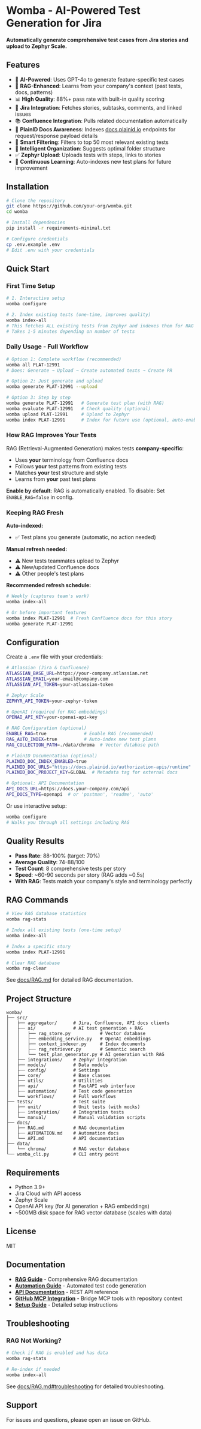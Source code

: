 # Womba - AI-Powered Test Generation for Jira

**Automatically generate comprehensive test cases from Jira stories and upload to Zephyr Scale.**

## Features

- 🤖 **AI-Powered**: Uses GPT-4o to generate feature-specific test cases
- 🧠 **RAG-Enhanced**: Learns from your company's context (past tests, docs, patterns)
- 📊 **High Quality**: 88%+ pass rate with built-in quality scoring
- 🔗 **Jira Integration**: Fetches stories, subtasks, comments, and linked issues
- 📚 **Confluence Integration**: Pulls related documentation automatically
- 📘 **PlainID Docs Awareness**: Indexes [docs.plainid.io](https://docs.plainid.io/) endpoints for request/response payload details
- 🎯 **Smart Filtering**: Filters to top 50 most relevant existing tests
- 📁 **Intelligent Organization**: Suggests optimal folder structure
- ✅ **Zephyr Upload**: Uploads tests with steps, links to stories
- 🔄 **Continuous Learning**: Auto-indexes new test plans for future improvement

## Installation

```bash
# Clone the repository
git clone https://github.com/your-org/womba.git
cd womba

# Install dependencies
pip install -r requirements-minimal.txt

# Configure credentials
cp .env.example .env
# Edit .env with your credentials
```

## Quick Start

### First Time Setup

```bash
# 1. Interactive setup
womba configure

# 2. Index existing tests (one-time, improves quality)
womba index-all
# This fetches ALL existing tests from Zephyr and indexes them for RAG
# Takes 1-5 minutes depending on number of tests
```

### Daily Usage - Full Workflow

```bash
# Option 1: Complete workflow (recommended)
womba all PLAT-12991
# Does: Generate → Upload → Create automated tests → Create PR

# Option 2: Just generate and upload
womba generate PLAT-12991 --upload

# Option 3: Step by step
womba generate PLAT-12991   # Generate test plan (with RAG)
womba evaluate PLAT-12991   # Check quality (optional)
womba upload PLAT-12991     # Upload to Zephyr
womba index PLAT-12991      # Index for future use (optional, auto-enabled)
```

### How RAG Improves Your Tests

RAG (Retrieval-Augmented Generation) makes tests **company-specific**:
- Uses **your** terminology from Confluence docs
- Follows **your** test patterns from existing tests
- Matches **your** test structure and style
- Learns from **your** past test plans

**Enable by default**: RAG is automatically enabled. To disable: Set `ENABLE_RAG=false` in config.

### Keeping RAG Fresh

**Auto-indexed:**
- ✅ Test plans you generate (automatic, no action needed)

**Manual refresh needed:**
- ⚠️ New tests teammates upload to Zephyr
- ⚠️ New/updated Confluence docs
- ⚠️ Other people's test plans

**Recommended refresh schedule:**
```bash
# Weekly (captures team's work)
womba index-all

# Or before important features
womba index PLAT-12991  # Fresh Confluence docs for this story
womba generate PLAT-12991
```

## Configuration

Create a `.env` file with your credentials:

```bash
# Atlassian (Jira & Confluence)
ATLASSIAN_BASE_URL=https://your-company.atlassian.net
ATLASSIAN_EMAIL=your-email@company.com
ATLASSIAN_API_TOKEN=your-atlassian-token

# Zephyr Scale
ZEPHYR_API_TOKEN=your-zephyr-token

# OpenAI (required for RAG embeddings)
OPENAI_API_KEY=your-openai-api-key

# RAG Configuration (optional)
ENABLE_RAG=true              # Enable RAG (recommended)
RAG_AUTO_INDEX=true          # Auto-index new test plans
RAG_COLLECTION_PATH=./data/chroma  # Vector database path

# PlainID Documentation (optional)
PLAINID_DOC_INDEX_ENABLED=true
PLAINID_DOC_URLS="https://docs.plainid.io/authorization-apis/runtime"
PLAINID_DOC_PROJECT_KEY=GLOBAL  # Metadata tag for external docs

# Optional: API Documentation
API_DOCS_URL=https://docs.your-company.com/api
API_DOCS_TYPE=openapi  # or 'postman', 'readme', 'auto'
```

Or use interactive setup:
```bash
womba configure
# Walks you through all settings including RAG
```

## Quality Results

- **Pass Rate**: 88-100% (target: 70%)
- **Average Quality**: 74-88/100  
- **Test Count**: 8 comprehensive tests per story
- **Speed**: ~60-90 seconds per story (RAG adds ~0.5s)
- **With RAG**: Tests match your company's style and terminology perfectly

## RAG Commands

```bash
# View RAG database statistics
womba rag-stats

# Index all existing tests (one-time setup)
womba index-all

# Index a specific story
womba index PLAT-12991

# Clear RAG database
womba rag-clear
```

See [docs/RAG.md](docs/RAG.md) for detailed RAG documentation.

## Project Structure

```
womba/
├── src/
│   ├── aggregator/      # Jira, Confluence, API docs clients
│   ├── ai/              # AI test generation + RAG
│   │   ├── rag_store.py           # Vector database
│   │   ├── embedding_service.py   # OpenAI embeddings
│   │   ├── context_indexer.py     # Index documents
│   │   ├── rag_retriever.py       # Semantic search
│   │   └── test_plan_generator.py # AI generation with RAG
│   ├── integrations/    # Zephyr integration
│   ├── models/          # Data models
│   ├── config/          # Settings
│   ├── core/            # Base classes
│   ├── utils/           # Utilities
│   ├── api/             # FastAPI web interface
│   ├── automation/      # Test code generation
│   └── workflows/       # Full workflows
├── tests/               # Test suite
│   ├── unit/            # Unit tests (with mocks)
│   ├── integration/     # Integration tests
│   └── manual/          # Manual validation scripts
├── docs/
│   ├── RAG.md           # RAG documentation
│   ├── AUTOMATION.md    # Automation docs
│   └── API.md           # API documentation
├── data/
│   └── chroma/          # RAG vector database
└── womba_cli.py         # CLI entry point
```

## Requirements

- Python 3.9+
- Jira Cloud with API access
- Zephyr Scale
- OpenAI API key (for AI generation + RAG embeddings)
- ~500MB disk space for RAG vector database (scales with data)

## License

MIT

## Documentation

- **[RAG Guide](docs/RAG.md)** - Comprehensive RAG documentation
- **[Automation Guide](docs/AUTOMATION.md)** - Automated test code generation
- **[API Documentation](docs/API.md)** - REST API reference
- **[GitHub MCP Integration](docs/github-mcp-integration.md)** - Bridge MCP tools with repository context
- **[Setup Guide](docs/SETUP.md)** - Detailed setup instructions

## Troubleshooting

### RAG Not Working?
```bash
# Check if RAG is enabled and has data
womba rag-stats

# Re-index if needed
womba index-all
```

See [docs/RAG.md#troubleshooting](docs/RAG.md#troubleshooting) for detailed troubleshooting.

## Support

For issues and questions, please open an issue on GitHub.
